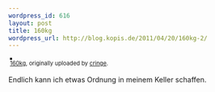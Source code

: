```yaml
--- 
wordpress_id: 616
layout: post
title: 160kg
wordpress_url: http://blog.kopis.de/2011/04/20/160kg-2/
---
```

<div style="text-align: left; padding: 3px;">
<a href="http://www.flickr.com/photos/cringe/5634365501/" title="photo sharing"><img src="http://farm6.static.flickr.com/5188/5634365501_322a762fd6.jpg" style="border: solid 2px #000000;" alt="" /></a>
<br />
<span style="font-size: 0.8em; margin-top: 0px;"><a href="http://www.flickr.com/photos/cringe/5634365501/">160kg</a>, originally uploaded by <a href="http://www.flickr.com/photos/cringe/">cringe</a>.</span>
</div>
<p>
Endlich kann ich etwas Ordnung in meinem Keller schaffen.
</p>

